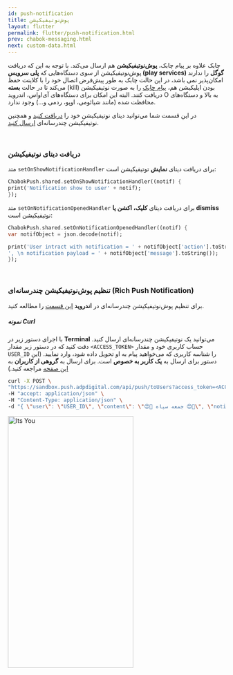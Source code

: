 ```yaml
---
id: push-notification
title: پوش‌نوتیفیکیشن
layout: flutter
permalink: flutter/push-notification.html
prev: chabok-messaging.html
next: custom-data.html
---
```


چابک علاوه بر پیام چابک، **پوش‌نوتیفیکیشن** هم ارسال می‌کند. با توجه به این که دریافت پوش‌نوتیفیکیشن از سوی دستگاه‌هایی که **پلی سرویس (play services) گوگل** را ندارند امکان‌پذیر نمی باشد، در این حالت چابک به طور پیش‌فرض اتصال خود را با کلاینت حفظ می‌کند تا در حالت **بسته** (kill) بودن اپلیکیشن هم، [پیام چابک](/flutter/chabok-messaging.html) را به صورت نوتیفیکیشن دریافت کنند. البته این امکان برای دستگاه‌های آی‌اواس، اندروید O به بالا و دستگاه‌های محافظت شده (مانند شیائومی، اوپو، ردمی و...) وجود ندارد.

در این قسمت شما می‌توانید دیتای نوتیفیکیشن خود را [دریافت کنید](/flutter/push-notification.html#%D8%AF%D8%B1%DB%8C%D8%A7%D9%81%D8%AA-%D8%AF%DB%8C%D8%AA%D8%A7%DB%8C-%D9%86%D9%88%D8%AA%DB%8C%D9%81%DB%8C%DA%A9%DB%8C%D8%B4%D9%86) و همچنین نوتیفیکیشن چند‌رسانه‌ای [ارسال کنید](/flutter/push-notification.html#%D8%AA%D9%86%D8%B8%DB%8C%D9%85-%D9%BE%D9%88%D8%B4%D9%86%D9%88%D8%AA%DB%8C%D9%81%DB%8C%DA%A9%DB%8C%D8%B4%D9%86-%DA%86%D9%86%D8%AF%D8%B1%D8%B3%D8%A7%D9%86%D9%87%D8%A7%DB%8C-rich-push-notification).

<Br>

### دریافت دیتای نوتیفیکیشن

 متد `setOnShowNotificationHandler` برای دریافت دیتای **نمایش** توتیفیکیشن است: 

```dart
ChabokPush.shared.setOnShowNotificationHandler((notif) {
print('Notification show to user' + notif);
});
```

متد `setOnNotificationOpenedHandler` برای دریافت دیتای **کلیک، اکشن یا dismiss** نوتیفیکیشن است: 

```dart
ChabokPush.shared.setOnNotificationOpenedHandler((notif) {
var notifObject = json.decode(notif);

print('User intract with notification = ' + notifObject['action'].toString() +
', \n notification payload = ' + notifObject['message'].toString());
});
```
<Br>

### تنظیم پوش‌نوتیفیکیشن چندرسانه‌ای (Rich Push Notification)

برای تنظیم پوش‌نوتیفیکیشن چندرسانه‌‌ای در **اندروید** [این قسمت](/android/push-notification.html#تنظیم-پوشنوتیفیکیشن-چندرسانهای-rich-push-notification) را مطالعه کنید.

##### نمونه Curl

با اجرای دستور زیر در **Terminal** می‌توانید یک نوتیفیکیشن چندرسانه‌ای ارسال کنید. دقت کنید که در دستور زیر مقدار `<ACCESS_TOKEN>` حساب کاربری خود و مقدار `USER_ID` را شناسه‌ کاربری که می‌خواهید پیام به او تحویل داده شود، وارد نمایید. (این دستور برای ارسال به **یک کاربر به خصوص** است. برای ارسال به **گروهی از کاربران** به [این صفحه](https://doc.chabokpush.com/rest-api/send-chabok-message.html#ارسال-به-گروهی-از-کاربران-byquery) مراجعه کنید.)

```bash
curl -X POST \
"https://sandbox.push.adpdigital.com/api/push/toUsers?access_token=<ACCESS_TOKEN>" \
-H "accept: application/json" \
-H "Content-Type: application/json" \
-d "{ \"user\": \"USER_ID\", \"content\": \"😍💯 جمعه سیاه 😍💯\", \"notification\": { \"title\": \"😍💯 جمعه سیاه 😍💯\", \"body\": \"در جمعه سیاه می‌توانید با خرید از فروشگاه‌چابک، همزمان با تمام دنیا در این کمپین بزرگ شرکت کنید و با تخفیف های باور نکردنی همراه باشید.\", \"actions\": [ { \"id\": \"special_offers_action\", \"title\": \"پیشنهادهای ویژه\", \"options\": 5 }, { \"id\": \"favorite_product_action\", \"title\": \"کالاهای مورد علاقه من\", \"options\": 5 } ], \"mediaType\": \"png\", \"mediaUrl\": \"https://raw.githubusercontent.com/chabokpush/chabok-assets/master/samples/notification/blackfriday.png\", \"mutableContent\": true, \"category\": \"__BLACK_FRIDAY__\" }}"
```

<img src="https://raw.githubusercontent.com/chabokpush/chabok-assets/master/chabok-docs/android/rich-notification-android.png" alt="Its You" height="583px" width="289.5px">

